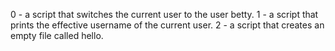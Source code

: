 0 - a script that switches the current user to the user betty.
1 - a script that prints the effective username of the current user.
2 - a script that creates an empty file called hello.